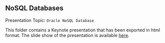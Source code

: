 ## NoSQL Databases

Presentation Topic: `Oracle NoSQL Database`

This folder contains a Keynote presentation that has been exported in html format. The slide show of the presentation is available [here](https://swghosh.github.io/UG-Courses/OracleNoSQLDatabase-NoSQL-Presentation/index.html).